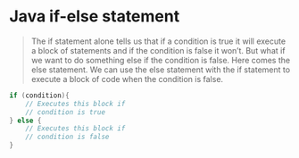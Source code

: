 # Java if-else statement

>The if statement alone tells us that if a condition is true it will execute a block of statements and if the condition is false it won’t. But what if we want to do something else if the condition is false. Here comes the else statement. We can use the else statement with the if statement to execute a block of code when the condition is false.

```java
if (condition){
    // Executes this block if
    // condition is true
} else {
    // Executes this block if
    // condition is false
}
```